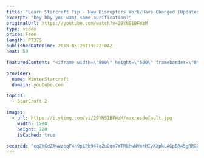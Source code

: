 ```yaml
---
title: "Learn Starcraft Tip - How Disruptors Work/Have Changed (Updated Patch 4.0 2018)"
excerpt: "hey bby you want some purification?"
originalUrl: https://youtube.com/watch?v=29YNS1BFWzM
type: video
price: Free
length: PT37S
publishedDateTime: 2018-05-23T13:22:04Z
heat: 50

featuredContent: "<iframe width=\"800\" height=\"500\" frameborder=\"0\" src=\"https://www.youtube.com/embed/29YNS1BFWzM\" allow=\"accelerometer; autoplay; encrypted-media; gyroscope; picture-in-picture\" allowfullscreen></iframe>"

provider:
  name: WinterStarcraft
  domain: youtube.com

topics:
  - StarCraft 2

images:
  - url: https://i.ytimg.com/vi/29YNS1BFWzM/maxresdefault.jpg
    width: 1280
    height: 720
    isCached: true

secured: "eqZkGdZAwwzeqF4n9pLPb947qZuQqn7WTR8hwNVmrHIyXXpkLAGpBR45gRRXQSOEVzjJkdrMpliogJKMA6HxvTp6WhoHNISJ6lwDnvLSFPBZMQEovaZO3b89xMQsXN54Bwv5rTZ1TiRYeucpSpaNsgo4aRBEl029i/mK4wPMjRhyWNZ8Ls95+qfSU80agrTVjL12mtRLrfKJ7at0Y5cwHHjXzqs1Lq+dmeqK4YLO16dwAV1XWL2CoBgx4A81A87Fz9N89WBC+DcM3vrZMPPZbXvqh/H9EYhazGSosN40JRddPbKTVnrH1TyuPOQ2WAuNnwFTlBt34zoFQWrK7yBqZTZcN+vNA0cFkB+Irkm2XooJzkCHmu13z5gLGewBjikYuEkz6/28TRvtcbDWji5ixFRgu/UlYDFNGBC9us1OJas=;7llAu1/JE9YEHR826oVykQ=="
---
```


